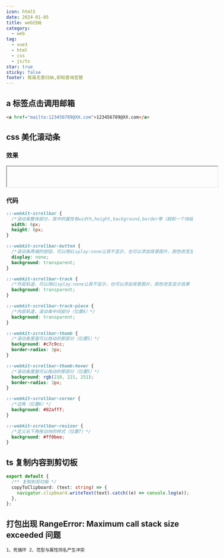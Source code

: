 ```yaml
---
icon: html5
date: 2024-01-05
title: web归纳
category:
  - web
tag:
  - vue3
  - html
  - css
  - js/ts
star: true
sticky: false
footer: 我虽无意归纳,却知查询苦楚
---
```


## a 标签点击调用邮箱

```html
<a href="mailto:123456789@XX.com">123456789@XX.com</a>
```

## css 美化滚动条

### 效果

<!-- ![美化后滚动条](/blog/assets/images/html_scrollbar.gif) -->
<iframe height=55 width=569 :src="$withBase('/assets/images/html_scrollbar.gif')"></iframe>

### 代码

```css
::-webkit-scrollbar {
  /*滚动条整体部分，其中的属性有width,height,background,border等（就和一个块级元素一样）（位置1）*/
  width: 6px;
  height: 6px;
}

::-webkit-scrollbar-button {
  /*滚动条两端的按钮，可以用display:none让其不显示，也可以添加背景图片，颜色改变显示效果（位置2）*/
  display: none;
  background: transparent;
}

::-webkit-scrollbar-track {
  /*外层轨道，可以用display:none让其不显示，也可以添加背景图片，颜色改变显示效果（位置3）*/
  background: transparent;
}

::-webkit-scrollbar-track-piece {
  /*内层轨道，滚动条中间部分（位置4）*/
  background: transparent;
}

::-webkit-scrollbar-thumb {
  /*滚动条里面可以拖动的那部分（位置5）*/
  background: #c7c9cc;
  border-radius: 3px;
}

::-webkit-scrollbar-thumb:hover {
  /*滚动条里面可以拖动的那部分（位置5）*/
  background: rgb(210, 221, 251);
  border-radius: 3px;
}

::-webkit-scrollbar-corner {
  /*边角（位置6）*/
  background: #82afff;
}

::-webkit-scrollbar-resizer {
  /*定义右下角拖动块的样式（位置7）*/
  background: #ff0bee;
}
```

## ts 复制内容到剪切板

```ts
export default {
  /** 复制到剪切板 */
  copyToClipboard: (text: string) => {
    navigator.clipboard.writeText(text).catch((e) => console.log(e));
  },
};
```

## 打包出现 RangeError: Maximum call stack size exceeded 问题

```vue
1、死循环 2、范型与属性同名产生冲突
```
